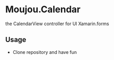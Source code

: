 # Moujou.Calendar
the CalendarView controller for UI Xamarin.forms
## Usage
* Clone repository and have fun
